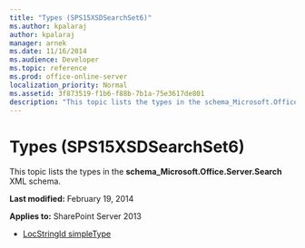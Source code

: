 ```yaml
---
title: "Types (SPS15XSDSearchSet6)"
ms.author: kpalaraj
author: kpalaraj
manager: arnek
ms.date: 11/16/2014
ms.audience: Developer
ms.topic: reference
ms.prod: office-online-server
localization_priority: Normal
ms.assetid: 3f873519-f1b6-f88b-7b1a-75e3617de801
description: "This topic lists the types in the schema_Microsoft.Office.Server.Search XML schema."
---
```


# Types (SPS15XSDSearchSet6)

This topic lists the types in the **schema_Microsoft.Office.Server.Search** XML schema. 
  
 **Last modified:** February 19, 2014 
  
 **Applies to:** SharePoint Server 2013
  
- [LocStringId simpleType](locstringid-simpletype-sps15xsdsearchset6.md)
    

